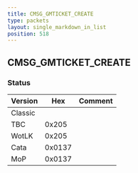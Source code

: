 ```yaml
---
title: CMSG_GMTICKET_CREATE
type: packets
layout: single_markdown_in_list
position: 518
---
```


## CMSG_GMTICKET_CREATE

### Status

Version    | Hex        | Comment
---------- | ---------- | ---------- 
Classic    |            |
TBC        | 0x205      | 
WotLK      | 0x205      | 
Cata       | 0x0137     | 
MoP        | 0x0137     | 